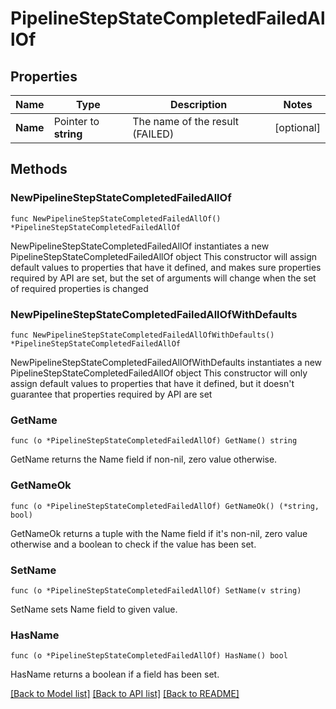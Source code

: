 # PipelineStepStateCompletedFailedAllOf

## Properties

Name | Type | Description | Notes
------------ | ------------- | ------------- | -------------
**Name** | Pointer to **string** | The name of the result (FAILED) | [optional] 

## Methods

### NewPipelineStepStateCompletedFailedAllOf

`func NewPipelineStepStateCompletedFailedAllOf() *PipelineStepStateCompletedFailedAllOf`

NewPipelineStepStateCompletedFailedAllOf instantiates a new PipelineStepStateCompletedFailedAllOf object
This constructor will assign default values to properties that have it defined,
and makes sure properties required by API are set, but the set of arguments
will change when the set of required properties is changed

### NewPipelineStepStateCompletedFailedAllOfWithDefaults

`func NewPipelineStepStateCompletedFailedAllOfWithDefaults() *PipelineStepStateCompletedFailedAllOf`

NewPipelineStepStateCompletedFailedAllOfWithDefaults instantiates a new PipelineStepStateCompletedFailedAllOf object
This constructor will only assign default values to properties that have it defined,
but it doesn't guarantee that properties required by API are set

### GetName

`func (o *PipelineStepStateCompletedFailedAllOf) GetName() string`

GetName returns the Name field if non-nil, zero value otherwise.

### GetNameOk

`func (o *PipelineStepStateCompletedFailedAllOf) GetNameOk() (*string, bool)`

GetNameOk returns a tuple with the Name field if it's non-nil, zero value otherwise
and a boolean to check if the value has been set.

### SetName

`func (o *PipelineStepStateCompletedFailedAllOf) SetName(v string)`

SetName sets Name field to given value.

### HasName

`func (o *PipelineStepStateCompletedFailedAllOf) HasName() bool`

HasName returns a boolean if a field has been set.


[[Back to Model list]](../README.md#documentation-for-models) [[Back to API list]](../README.md#documentation-for-api-endpoints) [[Back to README]](../README.md)


